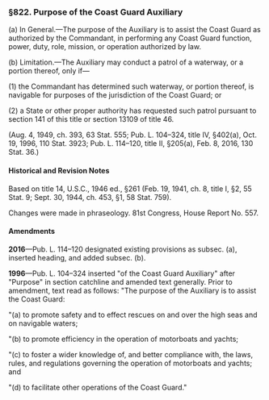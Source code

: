 ### §822. Purpose of the Coast Guard Auxiliary ###

(a) In General.—The purpose of the Auxiliary is to assist the Coast Guard as authorized by the Commandant, in performing any Coast Guard function, power, duty, role, mission, or operation authorized by law.

(b) Limitation.—The Auxiliary may conduct a patrol of a waterway, or a portion thereof, only if—

(1) the Commandant has determined such waterway, or portion thereof, is navigable for purposes of the jurisdiction of the Coast Guard; or

(2) a State or other proper authority has requested such patrol pursuant to section 141 of this title or section 13109 of title 46.

(Aug. 4, 1949, ch. 393, 63 Stat. 555; Pub. L. 104–324, title IV, §402(a), Oct. 19, 1996, 110 Stat. 3923; Pub. L. 114–120, title II, §205(a), Feb. 8, 2016, 130 Stat. 36.)

#### Historical and Revision Notes ####

Based on title 14, U.S.C., 1946 ed., §261 (Feb. 19, 1941, ch. 8, title I, §2, 55 Stat. 9; Sept. 30, 1944, ch. 453, §1, 58 Stat. 759).

Changes were made in phraseology. 81st Congress, House Report No. 557.

#### Amendments ####

**2016**—Pub. L. 114–120 designated existing provisions as subsec. (a), inserted heading, and added subsec. (b).

**1996**—Pub. L. 104–324 inserted "of the Coast Guard Auxiliary" after "Purpose" in section catchline and amended text generally. Prior to amendment, text read as follows: "The purpose of the Auxiliary is to assist the Coast Guard:

"(a) to promote safety and to effect rescues on and over the high seas and on navigable waters;

"(b) to promote efficiency in the operation of motorboats and yachts;

"(c) to foster a wider knowledge of, and better compliance with, the laws, rules, and regulations governing the operation of motorboats and yachts; and

"(d) to facilitate other operations of the Coast Guard."